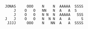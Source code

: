             JONAS     OOO    N    N  AAAAA  SSSS
                J    O   O   NN   N  A   A  S
                J    O   O   N N  N  AAAAA   SSS
            J   J    O   O   N  N N  A   A     S
             JJJJ     OOO    N   NN  A   A  SSSS
